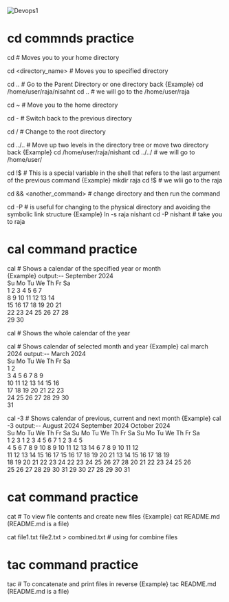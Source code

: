 
![Devops1](https://github.com/user-attachments/assets/c1df9c98-dd96-4ae2-b817-10d80303b2b9)


# cd commnds practice

cd    # Moves you to your home directory 

cd <directory_name>   # Moves you to specified directory

cd ..   # Go to the Parent Directory or one directory back
{Example}
cd /home/user/raja/nisahnt
cd ..  # we will go to the /home/user/raja

cd ~   # Move you to the home directory

cd -   # Switch back to the previous directory

cd /   # Change to the root directory

cd ../..   # Move up two levels in the directory tree or move two directory back
{Example}
cd /home/user/raja/nishant
cd ../../  # we will go to /home/user/

cd !$   # This is a special variable in the shell that refers to the last argument of the previous command
{Example}
mkdir raja
cd !$ # we wlii go to the raja

 cd && <another_command>   # change directory and then run the command

cd -P  # is useful for changing to the physical directory and avoiding the symbolic link structure
{Example}
ln -s raja nishant
cd -P nishant  # take you to raja

# cal command practice

cal # Shows a calendar of the specified year or month               
{Example} output:--
 September 2024     
Su Mo Tu We Th Fr Sa  
 1  2  3  4  5  6  7  
 8  9 10 11 12 13 14  
15 16 17 18 19 20 21  
22 23 24 25 26 27 28  
29 30                 
                 
cal <year> # Shows the whole calendar of the year

cal <month> <year>  # Shows calendar of selected month and year
{Example}  cal march 2024
output:-- 
March 2024       
Su Mo Tu We Th Fr Sa  
                1  2  
 3  4  5  6  7  8  9  
10 11 12 13 14 15 16  
17 18 19 20 21 22 23  
24 25 26 27 28 29 30  
31  

cal -3 # Shows calendar of previous, current and next month 
{Example}  cal -3
output:--
    August 2024          September 2024         October 2024      
Su Mo Tu We Th Fr Sa  Su Mo Tu We Th Fr Sa  Su Mo Tu We Th Fr Sa  
             1  2  3   1  2  3  4  5  6  7         1  2  3  4  5  
 4  5  6  7  8  9 10   8  9 10 11 12 13 14   6  7  8  9 10 11 12  
11 12 13 14 15 16 17  15 16 17 18 19 20 21  13 14 15 16 17 18 19  
18 19 20 21 22 23 24  22 23 24 25 26 27 28  20 21 22 23 24 25 26  
25 26 27 28 29 30 31  29 30                 27 28 29 30 31 

# cat command practice

cat <filename> # To view file contents and create new files
{Example} 
cat README.md (README.md is a file)

cat file1.txt file2.txt > combined.txt # using for combine files

# tac command practice 

tac <filename> # To concatenate and print files in reverse
{Example}
tac README.md  (README.md is a file)